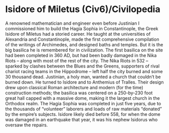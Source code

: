 # Isidore of Miletus (Civ6)/Civilopedia

A renowned mathematician and engineer even before Justinian I commissioned him to build the Hagia Sophia in Constantinople, the Greek Isidore of Miletus had a storied career. He taught at the universities of Alexandria and Constantinople, made the first comprehensive compilation of the writings of Archimedes, and designed baths and temples. But it is the big basilica he is remembered for in civilization.
The first basilica on the site had been completed in 360 AD, but had been badly damaged in the Nika Riots – along with most of the rest of the city. The Nika Riots in 532 – sparked by clashes between the Blues and the Greens, supporters of rival chariot racing teams in the Hippodrome – left half the city burned and some 30 thousand dead. Justinian, a holy man, wanted a church that couldn’t be burned down. He turned to Isidore and to Anthemius of Tralles.
Their design drew upon classical Roman architecture and modern (for the time) construction methods; the basilica was centered on a 250-by-230 foot great hall capped with a massive dome, making it the largest church in the Orthodox realm. The Hagia Sophia was completed in just five years, due to the thousands of “volunteer” laborers and loads of raw materials “donated” by the empire’s subjects. Isidore likely died before 558, for when the dome was damaged in an earthquake that year, it was his nephew Isidorus who oversaw the repairs.